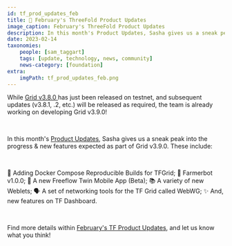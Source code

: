 ```yaml
---
id: tf_prod_updates_feb
title: 📣 February's ThreeFold Product Updates
image_caption: February's ThreeFold Product Updates
description: In this month's Product Updates, Sasha gives us a sneak peak into the progress & new features expected as part of Grid v3.9.0. 
date: 2023-02-14
taxonomies:
    people: [sam_taggart]
    tags: [update, technology, news, community]
    news-category: [foundation]
extra:
    imgPath: tf_prod_updates_feb.png
---
```


<!-- *"This article was originally published by Victoria Obeegadoo a former member of ThreeFold Foundation."* -->

While [Grid v3.8.0 ](https://library.threefold.me/info/manual/#/manual__tfgrid_release_3_8_0)has just been released on testnet, and subsequent updates (v3.8.1, .2, etc.) will be released as required, the team is already working on developing Grid v3.9.0! 

<br/>

In this month's [Product Updates](https://forum.threefold.io/t/threefold-product-updates-february-2023/3780), Sasha gives us a sneak peak into the progress & new features expected as part of Grid v3.9.0. These include: 

<br/>

🐙 Adding Docker Compose Reproducible Builds for TFGrid;
🤖 Farmerbot v1.0.0;
👯 A new Freeflow Twin Mobile App (Beta);
📚 A variety of new Weblets; 
🗣 A set of networking tools for the TF Grid called WebWG;
✨ And, new features on TF Dashboard. 

<br/>

Find more details within [February's TF Product Updates](https://forum.threefold.io/t/threefold-product-updates-february-2023/3780), and let us know what you think!